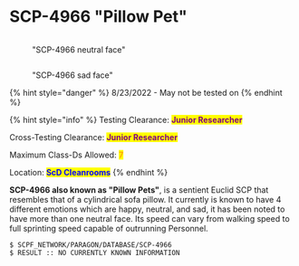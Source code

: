 # SCP-4966 "Pillow Pet"

<div>

<figure><img src="https://media.discordapp.net/attachments/1000847848633540768/1011479695147155476/Screenshot_2022-08-22_233738.png" alt=""><figcaption><p>"SCP-4966 neutral face"</p></figcaption></figure>

 

<figure><img src="https://media.discordapp.net/attachments/1000847848633540768/1011479695755317358/Screenshot_2022-08-22_233819.png" alt=""><figcaption><p>"SCP-4966 sad face"</p></figcaption></figure>

</div>

{% hint style="danger" %}
8/23/2022 - May not be tested on
{% endhint %}

{% hint style="info" %}
Testing Clearance: <mark style="color:purple;">**Junior Researcher**</mark>

Cross-Testing Clearance: <mark style="color:purple;">**Junior Researcher**</mark>

Maximum Class-Ds Allowed: <mark style="color:orange;">**7**</mark>

Location: <mark style="color:blue;">**ScD Cleanrooms**</mark>
{% endhint %}

**SCP-4966 also known as "Pillow Pets"**, is a sentient Euclid SCP that resembles that of a cylindrical sofa pillow. It currently is known to have 4 different emotions which are happy, neutral, and sad, it has been noted to have more than one neutral face. Its speed can vary from walking speed to full sprinting speed capable of outrunning Personnel.

```
$ SCPF_NETWORK/PARAGON/DATABASE/SCP-4966
$ RESULT :: NO CURRENTLY KNOWN INFORMATION
```
